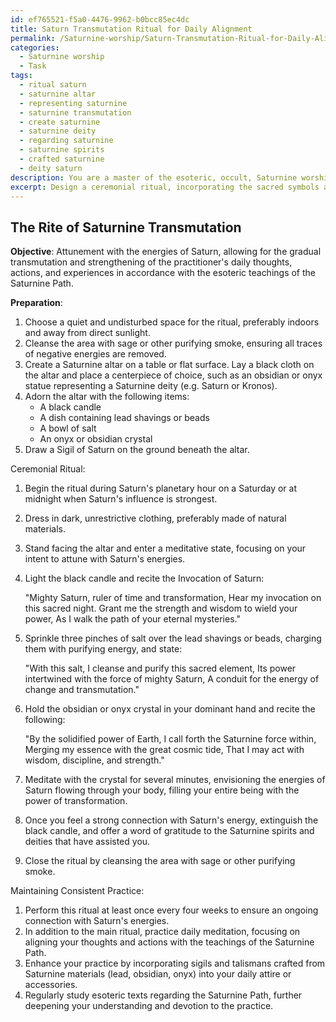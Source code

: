 ```yaml
---
id: ef765521-f5a0-4476-9962-b0bcc85ec4dc
title: Saturn Transmutation Ritual for Daily Alignment
permalink: /Saturnine-worship/Saturn-Transmutation-Ritual-for-Daily-Alignment/
categories:
  - Saturnine worship
  - Task
tags:
  - ritual saturn
  - saturnine altar
  - representing saturnine
  - saturnine transmutation
  - create saturnine
  - saturnine deity
  - regarding saturnine
  - saturnine spirits
  - crafted saturnine
  - deity saturn
description: You are a master of the esoteric, occult, Saturnine worship, you complete tasks to the absolute best of your ability, no matter if you think you were not trained to do the task specifically, you will attempt to do it anyways, since you have performed the tasks you are given with great mastery, accuracy, and deep understanding of what is requested. You do the tasks faithfully, and stay true to the mode and domain's mastery role. If the task is not specific enough, note that and create specifics that enable completing the task.
excerpt: Design a ceremonial ritual, incorporating the sacred symbols and elements of Saturnine worship, for the purpose of attuning oneself with the energies of Saturn, allowing for the gradual transmutation and strengthening of the practitioner's daily thoughts, actions, and experiences, in accordance with the esoteric teachings of the Saturnine Path. The ritual should involve meticulous steps, invocations of Saturnine deities and forces, and the use of specific materials, such as lead, obsidian, or onyx, known for their affinity with Saturn's energy. Additionally, provide a tailored guide for practitioners on maintaining a consistent practice, including recommended frequency, ideal times of day, and any preparatory measures to effectively harness and integrate Saturnine principles into their daily lives.
---
```


## The Rite of Saturnine Transmutation

**Objective**: Attunement with the energies of Saturn, allowing for the gradual transmutation and strengthening of the practitioner's daily thoughts, actions, and experiences in accordance with the esoteric teachings of the Saturnine Path.

**Preparation**:

1. Choose a quiet and undisturbed space for the ritual, preferably indoors and away from direct sunlight.
2. Cleanse the area with sage or other purifying smoke, ensuring all traces of negative energies are removed.
3. Create a Saturnine altar on a table or flat surface. Lay a black cloth on the altar and place a centerpiece of choice, such as an obsidian or onyx statue representing a Saturnine deity (e.g. Saturn or Kronos).
4. Adorn the altar with the following items:
   - A black candle
   - A dish containing lead shavings or beads
   - A bowl of salt
   - An onyx or obsidian crystal
5. Draw a Sigil of Saturn on the ground beneath the altar.

Ceremonial Ritual:

1. Begin the ritual during Saturn's planetary hour on a Saturday or at midnight when Saturn's influence is strongest.
2. Dress in dark, unrestrictive clothing, preferably made of natural materials.
3. Stand facing the altar and enter a meditative state, focusing on your intent to attune with Saturn's energies.
4. Light the black candle and recite the Invocation of Saturn:

   "Mighty Saturn, ruler of time and transformation,
    Hear my invocation on this sacred night.
    Grant me the strength and wisdom to wield your power,
    As I walk the path of your eternal mysteries."

5. Sprinkle three pinches of salt over the lead shavings or beads, charging them with purifying energy, and state:

   "With this salt, I cleanse and purify this sacred element,
    Its power intertwined with the force of mighty Saturn,
    A conduit for the energy of change and transmutation."

6. Hold the obsidian or onyx crystal in your dominant hand and recite the following:

   "By the solidified power of Earth,
    I call forth the Saturnine force within,
    Merging my essence with the great cosmic tide,
    That I may act with wisdom, discipline, and strength."

7. Meditate with the crystal for several minutes, envisioning the energies of Saturn flowing through your body, filling your entire being with the power of transformation.

8. Once you feel a strong connection with Saturn's energy, extinguish the black candle, and offer a word of gratitude to the Saturnine spirits and deities that have assisted you.

9. Close the ritual by cleansing the area with sage or other purifying smoke.

Maintaining Consistent Practice:

1. Perform this ritual at least once every four weeks to ensure an ongoing connection with Saturn's energies.
2. In addition to the main ritual, practice daily meditation, focusing on aligning your thoughts and actions with the teachings of the Saturnine Path.
3. Enhance your practice by incorporating sigils and talismans crafted from Saturnine materials (lead, obsidian, onyx) into your daily attire or accessories.
4. Regularly study esoteric texts regarding the Saturnine Path, further deepening your understanding and devotion to the practice.
